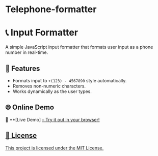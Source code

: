 # Telephone-formatter

# 📞 Input Formatter

A simple JavaScript input formatter that formats user input as a phone number in real-time.

## 🚀 Features

- Formats input to `+(123) - 4567890` style automatically.
- Removes non-numeric characters.
- Works dynamically as the user types.

## 🌐 Online Demo

🔗 \*\*[Live Demo] <a href= "https://telephone-formattter-project.netlify.app/" /> – Try it out in your browser!

## 📜 License

This project is licensed under the MIT License.
